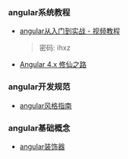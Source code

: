 ### angular系统教程
- [angular从入门到实战 - 视频教程](https://pan.baidu.com/s/1qXEnhV2)
  >  密码: ihxz
- [Angular 4.x 修仙之路](https://segmentfault.com/blog/angular4)

### angular开发规范
- [angular风格指南](https://www.angular.cn/guide/styleguide)

### angular基础概念
- [angular装饰器](https://segmentfault.com/a/1190000008626417)